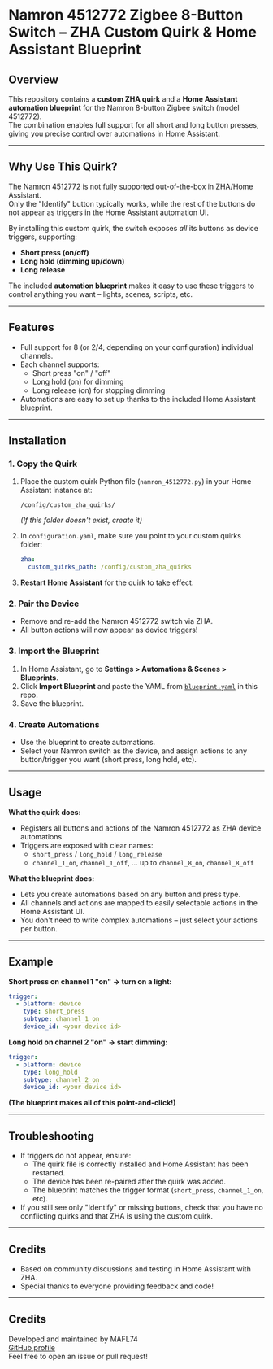 
# Namron 4512772 Zigbee 8-Button Switch – ZHA Custom Quirk & Home Assistant Blueprint

## Overview

This repository contains a **custom ZHA quirk** and a **Home Assistant automation blueprint** for the Namron 8-button Zigbee switch (model 4512772).  
The combination enables full support for all short and long button presses, giving you precise control over automations in Home Assistant.

---

## Why Use This Quirk?

The Namron 4512772 is not fully supported out-of-the-box in ZHA/Home Assistant.  
Only the "Identify" button typically works, while the rest of the buttons do not appear as triggers in the Home Assistant automation UI.

By installing this custom quirk, the switch exposes *all* its buttons as device triggers, supporting:

- **Short press (on/off)**
- **Long hold (dimming up/down)**
- **Long release**

The included **automation blueprint** makes it easy to use these triggers to control anything you want – lights, scenes, scripts, etc.

---

## Features

- Full support for 8 (or 2/4, depending on your configuration) individual channels.
- Each channel supports:
  - Short press "on" / "off"
  - Long hold (on) for dimming
  - Long release (on) for stopping dimming
- Automations are easy to set up thanks to the included Home Assistant blueprint.

---

## Installation

### 1. Copy the Quirk

1. Place the custom quirk Python file (`namron_4512772.py`) in your Home Assistant instance at:

   ```
   /config/custom_zha_quirks/
   ```

   *(If this folder doesn't exist, create it)*

2. In `configuration.yaml`, make sure you point to your custom quirks folder:

   ```yaml
   zha:
     custom_quirks_path: /config/custom_zha_quirks
   ```

3. **Restart Home Assistant** for the quirk to take effect.

### 2. Pair the Device

- Remove and re-add the Namron 4512772 switch via ZHA.
- All button actions will now appear as device triggers!

### 3. Import the Blueprint

1. In Home Assistant, go to **Settings > Automations & Scenes > Blueprints**.
2. Click **Import Blueprint** and paste the YAML from [`blueprint.yaml`](blueprint.yaml) in this repo.
3. Save the blueprint.

### 4. Create Automations

- Use the blueprint to create automations.
- Select your Namron switch as the device, and assign actions to any button/trigger you want (short press, long hold, etc).

---

## Usage

**What the quirk does:**

- Registers all buttons and actions of the Namron 4512772 as ZHA device automations.
- Triggers are exposed with clear names:
  - `short_press` / `long_hold` / `long_release`
  - `channel_1_on`, `channel_1_off`, ... up to `channel_8_on`, `channel_8_off`

**What the blueprint does:**

- Lets you create automations based on any button and press type.
- All channels and actions are mapped to easily selectable actions in the Home Assistant UI.
- You don't need to write complex automations – just select your actions per button.

---

## Example

**Short press on channel 1 "on" → turn on a light:**

```yaml
trigger:
  - platform: device
    type: short_press
    subtype: channel_1_on
    device_id: <your device id>
```

**Long hold on channel 2 "on" → start dimming:**

```yaml
trigger:
  - platform: device
    type: long_hold
    subtype: channel_2_on
    device_id: <your device id>
```

**(The blueprint makes all of this point-and-click!)**

---

## Troubleshooting

- If triggers do not appear, ensure:
  - The quirk file is correctly installed and Home Assistant has been restarted.
  - The device has been re-paired after the quirk was added.
  - The blueprint matches the trigger format (`short_press`, `channel_1_on`, etc).
- If you still see only "Identify" or missing buttons, check that you have no conflicting quirks and that ZHA is using the custom quirk.

---

## Credits

- Based on community discussions and testing in Home Assistant with ZHA.
- Special thanks to everyone providing feedback and code!


---

## Credits

Developed and maintained by MAFL74  
[GitHub profile](https://github.com/MAFL74)  
Feel free to open an issue or pull request!
